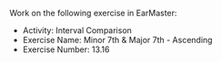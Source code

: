 Work on the following exercise in EarMaster:
- Activity: Interval Comparison
- Exercise Name: Minor 7th & Major 7th - Ascending
- Exercise Number: 13.16
